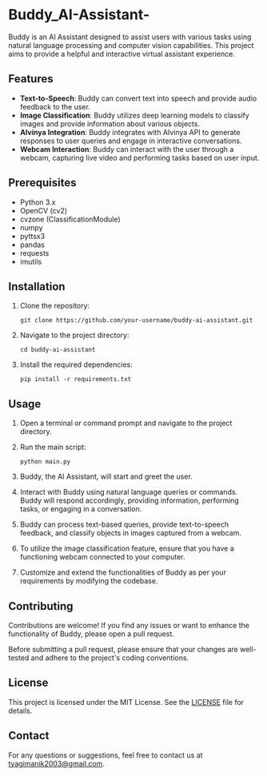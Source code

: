 # Buddy_AI-Assistant-
Buddy is an AI Assistant designed to assist users with various tasks using natural language processing and computer vision capabilities. This project aims to provide a helpful and interactive virtual assistant experience.

## Features

- **Text-to-Speech**: Buddy can convert text into speech and provide audio feedback to the user.
- **Image Classification**: Buddy utilizes deep learning models to classify images and provide information about various objects.
- **AIvinya Integration**: Buddy integrates with AIvinya API to generate responses to user queries and engage in interactive conversations.
- **Webcam Interaction**: Buddy can interact with the user through a webcam, capturing live video and performing tasks based on user input.

## Prerequisites

- Python 3.x
- OpenCV (cv2)
- cvzone (ClassificationModule)
- numpy
- pyttsx3
- pandas
- requests
- imutils

## Installation

1. Clone the repository:

   ```shell
   git clone https://github.com/your-username/buddy-ai-assistant.git
   ```

2. Navigate to the project directory:

   ```shell
   cd buddy-ai-assistant
   ```

3. Install the required dependencies:

   ```shell
   pip install -r requirements.txt
   ```

## Usage

1. Open a terminal or command prompt and navigate to the project directory.

2. Run the main script:

   ```shell
   python main.py
   ```

3. Buddy, the AI Assistant, will start and greet the user.

4. Interact with Buddy using natural language queries or commands. Buddy will respond accordingly, providing information, performing tasks, or engaging in a conversation.

5. Buddy can process text-based queries, provide text-to-speech feedback, and classify objects in images captured from a webcam.

6. To utilize the image classification feature, ensure that you have a functioning webcam connected to your computer.

7. Customize and extend the functionalities of Buddy as per your requirements by modifying the codebase.

## Contributing

Contributions are welcome! If you find any issues or want to enhance the functionality of Buddy, please open a pull request.

Before submitting a pull request, please ensure that your changes are well-tested and adhere to the project's coding conventions.

## License

This project is licensed under the MIT License. See the [LICENSE](LICENSE) file for details.

## Contact

For any questions or suggestions, feel free to contact us at [tyagimanik2003@gmail.com](mailto:your-email@example.com).
